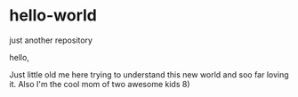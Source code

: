 # hello-world
just another repository

hello,

Just little old me here trying to understand this new world and soo far loving it.
Also I'm the cool mom of two awesome kids 8)
